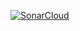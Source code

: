[![SonarCloud](https://sonarcloud.io/images/project_badges/sonarcloud-black.svg)](https://sonarcloud.io/summary/new_code?id=Supriyo-Roy_project-2-devsecops)


